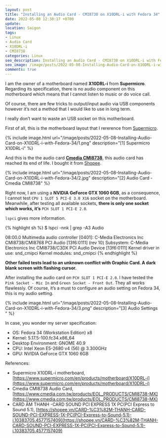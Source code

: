 ```yaml
---
layout: post
title: "Installing an Audio Card - CMI8738 on X10DRL-i with Fedora 34"
date: 2022-05-08 12:30:17 +0700
update:
location: Saigon
tags:
- Linux
- Audio Card
- X10DRL-i
- CMI8738
categories: Linux
seo_description: Installing an Audio Card - CMI8738 on X10DRL-i with Fedora 34
seo_image: /image/posts/2022-05-08-Installing-Audio-Card-on-X10DRL-i-with-Fedora-34/2.jpg
comments: true
---
```


I am the owner of  a motherboard named **X10DRL-i** from **Supermicro**. Regarding its specification,
there is no audio component on this motherboard which means that I cannot listen to music or do voice
call.

Of course, there are few tricks to output/input audio via USB components however it’s not a method
that I would like to use in long term.

I really don’t want to waste an USB socket on this motherboard.

First of all, this is the motherboard layout that I rererence from [Supermicro](https://www.supermicro.com/en/products/motherboard/X10DRL-i).

{% include image.html url="/image/posts/2022-05-08-Installing-Audio-Card-on-X10DRL-i-with-Fedora-34/1.png" description="[1] Supermicro X10DRL-i" %}

And this is the the audio card [**Cmedia CMI8738**](https://www.cmedia.com.tw/products/EOL_PRODUCTS/CMI8738-MX),
this audio card has reached its end of life. I bought it from [Shopee](https://shopee.vn/CARD-%C3%82M-THANH-CARD-SOUND-PCI-EXPRESS-1X-PC(PCI-Express-to-Sound-5.1)-i.10383705.4577157409).

{% include image.html url="/image/posts/2022-05-08-Installing-Audio-Card-on-X10DRL-i-with-Fedora-34/2.jpg" description="[2] Audio Card - Cmedia CMI8738" %}

Right now, I am using a **NVIDIA GeForce GTX 1060 6GB**, as a consequence, I cannot test `CPU 1 SLOT 5 PCI-E 3.0 X16`
socket on the motherboard. Meanwhile, after testing all available sockets, **there is only one socket
which works, it’s** `PCH SLOT 1 PCI-E 2.0`.

`lspci` gives more information.

{% highlight sh %}
$ lspci -nnk | grep -A3 Audio

08:00.0 Multimedia audio controller [0401]: C-Media Electronics Inc CMI8738/CMI8768 PCI Audio [13f6:0111] (rev 10)
        Subsystem: C-Media Electronics Inc CMI8738/C3DX PCI Audio Device [13f6:0111]
        Kernel driver in use: snd_cmipci
        Kernel modules: snd_cmipci
{% endhighlight %}

**Other failed tests lead to an unknown conflict with Graphic Card. A dark blank screen with flashing cursor.**

After installing the audio card on `PCH SLOT 1 PCI-E 2.0`. I have tested the `Pink Socket - Mic In` and
`Green Socket - Front Out`. They all works flawlessly.
Of course, it’s a must to configure an audio setting on Fedora 34, this is my audio setting.

{% include image.html url="/image/posts/2022-05-08-Installing-Audio-Card-on-X10DRL-i-with-Fedora-34/3.png" description="[3] Audio Settings " %}

In case, you wonder my server specification:
- OS: Fedora 34 (Workstation Edition) x8
- Kernel: 5.17.5-100.fc34.x86_64
- Desktop Environment: GNOME 40.9
- CPU: Intel Xeon E5-2680 v4 (56) @ 3.300GHz
- GPU: NVIDIA GeForce GTX 1060 6GB

References:
- Supermicro X10DRL-i motherboard, [https://www.supermicro.com/en/products/motherboard/X10DRL-i](https://www.supermicro.com/en/products/motherboard/X10DRL-i)
- Cmedia CMI8738 Audio Card, [https://www.cmedia.com.tw/products/EOL_PRODUCTS/CMI8738-MX](https://www.cmedia.com.tw/products/EOL_PRODUCTS/CMI8738-MX)
- CARD ÂM THANH -CARD SOUND PCI EXPRESS 1X PC(PCI Express to Sound 5.1), [https://shopee.vn/CARD-%C3%82M-THANH-CARD-SOUND-PCI-EXPRESS-1X-PC(PCI-Express-to-Sound-5.1)-i.10383705.4577157409](https://shopee.vn/CARD-%C3%82M-THANH-CARD-SOUND-PCI-EXPRESS-1X-PC(PCI-Express-to-Sound-5.1)-i.10383705.4577157409)
